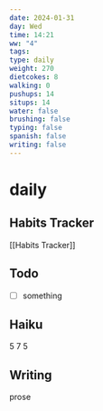 ```yaml
---
date: 2024-01-31
day: Wed
time: 14:21
ww: "4"
tags: 
type: daily
weight: 270
dietcokes: 8
walking: 0
pushups: 14
situps: 14
water: false
brushing: false
typing: false
spanish: false
writing: false
---
```


# daily

## Habits Tracker
[[Habits Tracker]]

## Todo
- [ ] something
## Haiku
5
7
5
## Writing
prose
